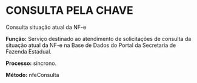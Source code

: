 # CONSULTA PELA CHAVE
Consulta situação atual da NF-e


**Função:** Serviço destinado ao atendimento de solicitações de consulta da situação atual da NF-e na Base de Dados do Portal da Secretaria de Fazenda Estadual.

**Processo:** síncrono.

**Método:** nfeConsulta



